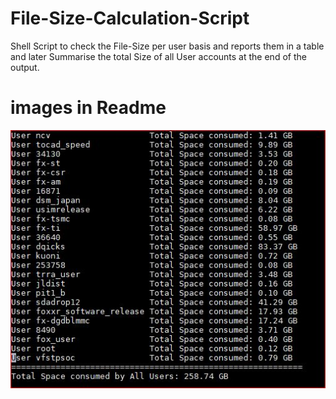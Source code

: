 # File-Size-Calculation-Script
Shell Script to check the File-Size per user basis and reports them in a table and later Summarise the total Size of all User accounts at the end of the output.

# images in Readme
![](File_Size.JPG)

